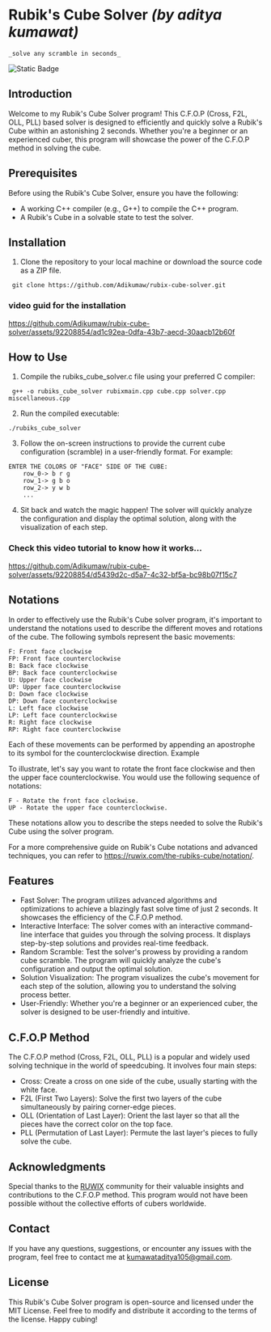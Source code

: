 # Rubik's Cube Solver *(by aditya kumawat)*
`` _solve any scramble in seconds_ ``

![Static Badge](https://img.shields.io/badge/C%2B%2B-language-blue)
## Introduction

Welcome to my Rubik's Cube Solver program! This C.F.O.P (Cross, F2L, OLL, PLL) based solver is designed to efficiently and quickly solve a Rubik's Cube within an astonishing 2 seconds. Whether you're a beginner or an experienced cuber, this program will showcase the power of the C.F.O.P method in solving the cube.

## Prerequisites
 Before using the Rubik's Cube Solver, ensure you have the following:
- A working C++ compiler (e.g., G++) to compile the C++ program.
- A Rubik's Cube in a solvable state to test the solver.

## Installation
1. Clone the repository to your local machine or download the source code as a ZIP file.
  ```
   git clone https://github.com/Adikumaw/rubix-cube-solver.git
  ```
### video guid for the installation
https://github.com/Adikumaw/rubix-cube-solver/assets/92208854/ad1c92ea-0dfa-43b7-aecd-30aacb12b60f

## How to Use
1. Compile the rubiks_cube_solver.c file using your preferred C compiler:
```
 g++ -o rubiks_cube_solver rubixmain.cpp cube.cpp solver.cpp miscellaneous.cpp
```
2. Run the compiled executable:
```
./rubiks_cube_solver
```
3. Follow the on-screen instructions to provide the current cube configuration (scramble) in a user-friendly format. For example:
```
ENTER THE COLORS OF "FACE" SIDE OF THE CUBE:
    row_0-> b r g
    row_1-> g b o
    row_2-> y w b
    ...
```
4. Sit back and watch the magic happen! The solver will quickly analyze the configuration and display the optimal solution, along with the visualization of each step.

### Check this video tutorial to know how it works...
https://github.com/Adikumaw/rubix-cube-solver/assets/92208854/d5439d2c-d5a7-4c32-bf5a-bc98b07f15c7

## Notations

In order to effectively use the Rubik's Cube solver program, it's important to understand the notations used to describe the different moves and rotations of the cube. The following symbols represent the basic movements:

    F: Front face clockwise
    FP: Front face counterclockwise
    B: Back face clockwise
    BP: Back face counterclockwise
    U: Upper face clockwise
    UP: Upper face counterclockwise
    D: Down face clockwise
    DP: Down face counterclockwise
    L: Left face clockwise
    LP: Left face counterclockwise
    R: Right face clockwise
    RP: Right face counterclockwise

Each of these movements can be performed by appending an apostrophe to its symbol for the counterclockwise direction.
Example

To illustrate, let's say you want to rotate the front face clockwise and then the upper face counterclockwise. You would use the following sequence of notations:

    F - Rotate the front face clockwise.
    UP - Rotate the upper face counterclockwise.

These notations allow you to describe the steps needed to solve the Rubik's Cube using the solver program.

For a more comprehensive guide on Rubik's Cube notations and advanced techniques, you can refer to https://ruwix.com/the-rubiks-cube/notation/.

## Features
-    Fast Solver: The program utilizes advanced algorithms and optimizations to achieve a blazingly fast solve time of just 2 seconds. It showcases the efficiency of the C.F.O.P method.
-    Interactive Interface: The solver comes with an interactive command-line interface that guides you through the solving process. It displays step-by-step solutions and provides real-time feedback.
-    Random Scramble: Test the solver's prowess by providing a random cube scramble. The program will quickly analyze the cube's configuration and output the optimal solution.
-    Solution Visualization: The program visualizes the cube's movement for each step of the solution, allowing you to understand the solving process better.
-    User-Friendly: Whether you're a beginner or an experienced cuber, the solver is designed to be user-friendly and intuitive.

## C.F.O.P Method

The C.F.O.P method (Cross, F2L, OLL, PLL) is a popular and widely used solving technique in the world of speedcubing. It involves four main steps:

-    Cross: Create a cross on one side of the cube, usually starting with the white face.
-    F2L (First Two Layers): Solve the first two layers of the cube simultaneously by pairing corner-edge pieces.
-    OLL (Orientation of Last Layer): Orient the last layer so that all the pieces have the correct color on the top face.
-    PLL (Permutation of Last Layer): Permute the last layer's pieces to fully solve the cube.

## Acknowledgments

Special thanks to the [RUWIX](https://ruwix.com/) community for their valuable insights and contributions to the C.F.O.P method. This program would not have been possible without the collective efforts of cubers worldwide.
## Contact

If you have any questions, suggestions, or encounter any issues with the program, feel free to contact me at kumawataditya105@gmail.com.
## License

This Rubik's Cube Solver program is open-source and licensed under the MIT License. Feel free to modify and distribute it according to the terms of the license. Happy cubing!
